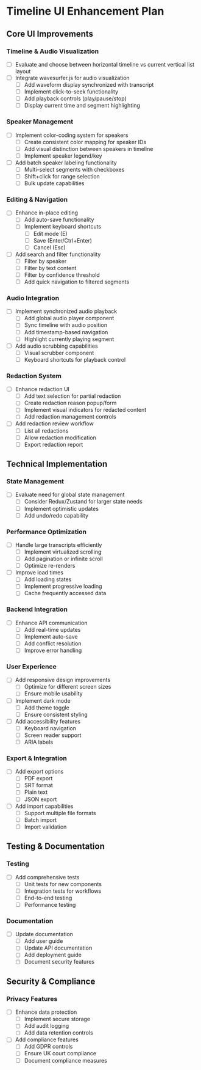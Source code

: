 # Timeline UI Enhancement Plan

## Core UI Improvements

### Timeline & Audio Visualization
- [ ] Evaluate and choose between horizontal timeline vs current vertical list layout
- [ ] Integrate wavesurfer.js for audio visualization
  - [ ] Add waveform display synchronized with transcript
  - [ ] Implement click-to-seek functionality
  - [ ] Add playback controls (play/pause/stop)
  - [ ] Display current time and segment highlighting

### Speaker Management
- [ ] Implement color-coding system for speakers
  - [ ] Create consistent color mapping for speaker IDs
  - [ ] Add visual distinction between speakers in timeline
  - [ ] Implement speaker legend/key
- [ ] Add batch speaker labeling functionality
  - [ ] Multi-select segments with checkboxes
  - [ ] Shift+click for range selection
  - [ ] Bulk update capabilities

### Editing & Navigation
- [ ] Enhance in-place editing
  - [ ] Add auto-save functionality
  - [ ] Implement keyboard shortcuts
    - [ ] Edit mode (E)
    - [ ] Save (Enter/Ctrl+Enter)
    - [ ] Cancel (Esc)
- [ ] Add search and filter functionality
  - [ ] Filter by speaker
  - [ ] Filter by text content
  - [ ] Filter by confidence threshold
  - [ ] Add quick navigation to filtered segments

### Audio Integration
- [ ] Implement synchronized audio playback
  - [ ] Add global audio player component
  - [ ] Sync timeline with audio position
  - [ ] Add timestamp-based navigation
  - [ ] Highlight currently playing segment
- [ ] Add audio scrubbing capabilities
  - [ ] Visual scrubber component
  - [ ] Keyboard shortcuts for playback control

### Redaction System
- [ ] Enhance redaction UI
  - [ ] Add text selection for partial redaction
  - [ ] Create redaction reason popup/form
  - [ ] Implement visual indicators for redacted content
  - [ ] Add redaction management controls
- [ ] Add redaction review workflow
  - [ ] List all redactions
  - [ ] Allow redaction modification
  - [ ] Export redaction report

## Technical Implementation

### State Management
- [ ] Evaluate need for global state management
  - [ ] Consider Redux/Zustand for larger state needs
  - [ ] Implement optimistic updates
  - [ ] Add undo/redo capability

### Performance Optimization
- [ ] Handle large transcripts efficiently
  - [ ] Implement virtualized scrolling
  - [ ] Add pagination or infinite scroll
  - [ ] Optimize re-renders
- [ ] Improve load times
  - [ ] Add loading states
  - [ ] Implement progressive loading
  - [ ] Cache frequently accessed data

### Backend Integration
- [ ] Enhance API communication
  - [ ] Add real-time updates
  - [ ] Implement auto-save
  - [ ] Add conflict resolution
  - [ ] Improve error handling

### User Experience
- [ ] Add responsive design improvements
  - [ ] Optimize for different screen sizes
  - [ ] Ensure mobile usability
- [ ] Implement dark mode
  - [ ] Add theme toggle
  - [ ] Ensure consistent styling
- [ ] Add accessibility features
  - [ ] Keyboard navigation
  - [ ] Screen reader support
  - [ ] ARIA labels

### Export & Integration
- [ ] Add export options
  - [ ] PDF export
  - [ ] SRT format
  - [ ] Plain text
  - [ ] JSON export
- [ ] Add import capabilities
  - [ ] Support multiple file formats
  - [ ] Batch import
  - [ ] Import validation

## Testing & Documentation

### Testing
- [ ] Add comprehensive tests
  - [ ] Unit tests for new components
  - [ ] Integration tests for workflows
  - [ ] End-to-end testing
  - [ ] Performance testing

### Documentation
- [ ] Update documentation
  - [ ] Add user guide
  - [ ] Update API documentation
  - [ ] Add deployment guide
  - [ ] Document security features

## Security & Compliance

### Privacy Features
- [ ] Enhance data protection
  - [ ] Implement secure storage
  - [ ] Add audit logging
  - [ ] Add data retention controls
- [ ] Add compliance features
  - [ ] Add GDPR controls
  - [ ] Ensure UK court compliance
  - [ ] Document compliance measures
